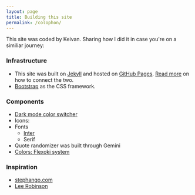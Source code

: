 ```yaml
---
layout: page
title: Building this site
permalink: /colophon/
---
```


This site was coded by Keivan. Sharing how I did it in case you're on a similiar journey:

### Infrastructure
* This site was built on [Jekyll](https://jekyllrb.com/) and hosted on [GitHub Pages](https://pages.github.com/). [Read more](https://developers.cloudflare.com/pages/configuration/git-integration/#github-2) on how to connect the two.
* [Bootstrap](https://getbootstrap.com/) as the CSS framework.


### Components
* [Dark mode color switcher](https://github.com/404GamerNotFound/bootstrap-5.3-dark-mode-light-mode-switch)
* Icons:  
* Fonts
   * [Inter](https://rsms.me/inter/)
   * Serif
* Quote randomizer was built through Gemini
* [Colors: Flexoki system](https://stephango.com/flexoki)


### Inspiration
* [stephango.com](https://stephango.com)
* [Lee Robinson](https://leerob.com/)

